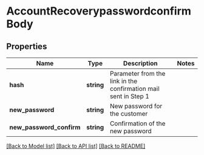 # AccountRecoverypasswordconfirmBody

## Properties
Name | Type | Description | Notes
------------ | ------------- | ------------- | -------------
**hash** | **string** | Parameter from the link in the confirmation mail sent in Step 1 | 
**new_password** | **string** | New password for the customer | 
**new_password_confirm** | **string** | Confirmation of the new password | 

[[Back to Model list]](../../README.md#documentation-for-models) [[Back to API list]](../../README.md#documentation-for-api-endpoints) [[Back to README]](../../README.md)

